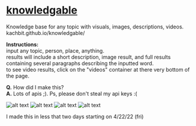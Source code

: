 # [knowledgable](kachbit.github.io/knowledgable/)
Knowledge base for any topic with visuals, images, descriptions, videos.
kachbit.github.io/knowledgable/

**Instructions:** <br>
input any topic, person, place, anything.<br>
results will include a short description, image result, and full results containing several paragraphs describing the inputted word.<br>
to see video results, click on the "videos" container at there very bottom of the page.

**Q.** How did I make this?<br>
**A.** Lots of apis ;). Ps, please don't steal my api keys :(


![alt text](./images/9B8173BE-D292-40B7-9A1D-0C412C32DD0A.jpeg "Title")
![alt text](./images/19484332-A9D1-428E-8BFB-9F2CFFE6A90E.jpeg "Title")
![alt text](./images/90085544-3476-4FD7-888E-E730C1C8A231.jpeg "Title")
![alt text](./images/9119D275-2417-4B7F-B500-B661B74C2B06.jpeg "Title")


I made this in less that two days starting on 4/22/22 (fri)
